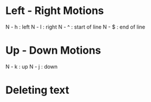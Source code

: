 # Left - Right Motions
N - h : left 
N - l : right
N - ^ : start of line
N - $ : end of line

# Up - Down Motions
N - k : up
N - j : down

# Deleting text

